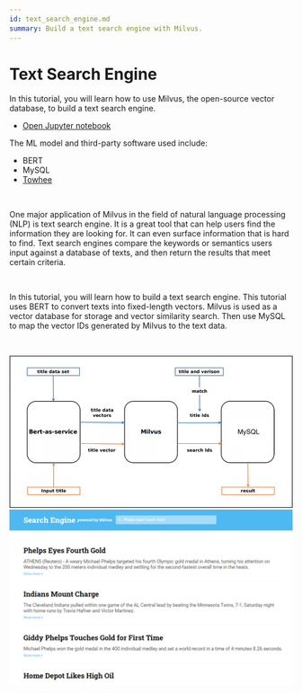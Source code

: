 ```yaml
---
id: text_search_engine.md
summary: Build a text search engine with Milvus. 
---
```


# Text Search Engine

In this tutorial, you will learn how to use Milvus, the open-source vector database, to build a text search engine.
- [Open Jupyter notebook](https://github.com/towhee-io/examples/tree/main/nlp/text_search)

The ML model and third-party software used include:
- BERT
- MySQL
- [Towhee](https://towhee.io/)

<br/>

One major application of Milvus in the field of natural language processing (NLP) is text search engine. It is a great tool that can help users find the information they are looking for. It can even surface information that is hard to find. Text search engines compare the keywords or semantics users input against a database of texts, and then return the results that meet certain criteria. 

<br/>

In this tutorial, you will learn how to build a text search engine. This tutorial uses BERT to convert texts into fixed-length vectors. Milvus is used as a vector database for storage and vector similarity search. Then use MySQL to map the vector IDs generated by Milvus to the text data.

<br/>

![text_search_engine](../../../assets/text_search_engine.png "Workflow of a text search engine.")
![text_search_engine](../../../assets/text_search_engine_demo.png "Demo of text search engine.")
